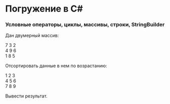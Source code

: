 # Погружение в C#

### Условные операторы, циклы, массивы, строки, StringBuilder

Дан двумерный массив:

7 3 2  
4 9 6  
1 8 5  

Отсортировать данные в нем по возрастанию:

1 2 3  
4 5 6  
7 8 9  

Вывести результат.
